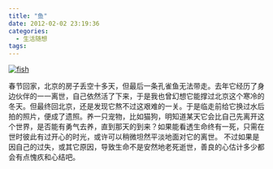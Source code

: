 ```yaml
---
title: "鱼"
date: 2012-02-02 23:19:36
categories:
  - 生活随想
tags:
---
```


[![](../../../images/2012/fish.png "fish")](../../../images/2012/fish.png) 

春节回家，北京的房子丢空十多天，但最后一条孔雀鱼无法带走。去年它经历了身边伙伴的一一离世，自己依然活了下来，于是我也曾幻想它能撑过北京这个寒冷的冬天。但最终回北京，还是发现它熬不过这艰难的一关。于是临走前给它换过水后拍的照片，便成了遗照。养一只宠物，比如猫狗，明知道某天它会比自己先离开这个世界，是否能有勇气去养，直到那天的到来？如果能看透生命终有一死，只需在世时彼此有过开心的时光，或许可以稍微坦然平淡地面对它的离世。 不过如果是因自己的过失，或其它原因，导致生命不是安然地老死逝世，善良的心估计多少都会有点愧疚和心结吧。